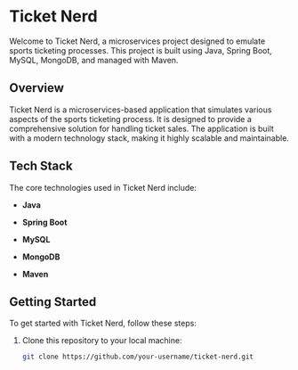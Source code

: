 # Ticket Nerd

Welcome to Ticket Nerd, a microservices project designed to emulate sports ticketing processes. This project is built using Java, Spring Boot, MySQL, MongoDB, and managed with Maven.

## Overview

Ticket Nerd is a microservices-based application that simulates various aspects of the sports ticketing process. It is designed to provide a comprehensive solution for handling ticket sales. The application is built with a modern technology stack, making it highly scalable and maintainable.

## Tech Stack

The core technologies used in Ticket Nerd include:

- **Java** 

- **Spring Boot**

- **MySQL** 

- **MongoDB** 

- **Maven** 

## Getting Started

To get started with Ticket Nerd, follow these steps:

1. Clone this repository to your local machine:

   ```bash
   git clone https://github.com/your-username/ticket-nerd.git
